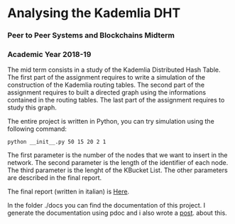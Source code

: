 # Analysing the Kademlia DHT

### Peer to Peer Systems and Blockchains Midterm
### Academic Year 2018-19

The mid term consists in a study of the Kademlia Distributed Hash Table. 
The first part of the assignment requires to write a simulation of the construction of the Kademlia routing tables.
The second part of the assignment requires to built a directed graph using the informations contained in the routing tables.
The last part of the assignment requires to study this graph.

The entire project is written in Python, you can try simulation using the following command:


```
python __init__.py 50 15 20 2 1
```

The first parameter is the number of the nodes that we want to insert in the network. The second parameter is the length
of the identifier of each node. The third parameter is the lenght of the KBucket List.
The other parameters are described in the final report.

The final report (written in italian) is [Here](https://github.com/lucacorbucci/Analysing-the-Kademlia-DHT/blob/master/Relazione/Relazione.pdf).

In the folder ./docs you can find the documentation of this project. I generate the documentation using pdoc and
i also wrote a [post](https://medium.com/@Tankado95/how-to-generate-a-documentation-for-python-code-using-pdoc-60f681d14d6e).
about this.
